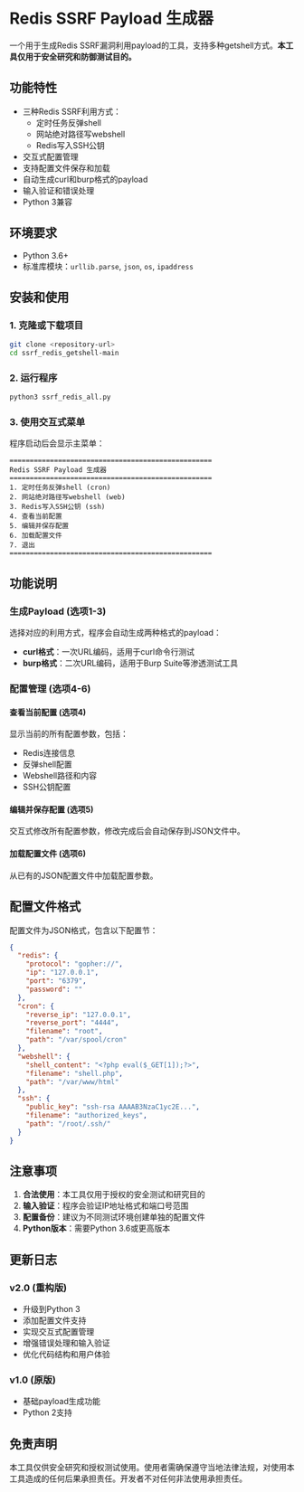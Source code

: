 # Redis SSRF Payload 生成器

一个用于生成Redis SSRF漏洞利用payload的工具，支持多种getshell方式。**本工具仅用于安全研究和防御测试目的。**

## 功能特性

- 三种Redis SSRF利用方式：
  - 定时任务反弹shell
  - 网站绝对路径写webshell  
  - Redis写入SSH公钥
- 交互式配置管理
- 支持配置文件保存和加载
- 自动生成curl和burp格式的payload
- 输入验证和错误处理
- Python 3兼容

## 环境要求

- Python 3.6+
- 标准库模块：`urllib.parse`, `json`, `os`, `ipaddress`

## 安装和使用

### 1. 克隆或下载项目

```bash
git clone <repository-url>
cd ssrf_redis_getshell-main
```

### 2. 运行程序

```bash
python3 ssrf_redis_all.py
```

### 3. 使用交互式菜单

程序启动后会显示主菜单：

```
==================================================
Redis SSRF Payload 生成器
==================================================
1. 定时任务反弹shell (cron)
2. 网站绝对路径写webshell (web)
3. Redis写入SSH公钥 (ssh)
4. 查看当前配置
5. 编辑并保存配置
6. 加载配置文件
7. 退出
==================================================
```

## 功能说明

### 生成Payload (选项1-3)
选择对应的利用方式，程序会自动生成两种格式的payload：
- **curl格式**：一次URL编码，适用于curl命令行测试
- **burp格式**：二次URL编码，适用于Burp Suite等渗透测试工具

### 配置管理 (选项4-6)

#### 查看当前配置 (选项4)
显示当前的所有配置参数，包括：
- Redis连接信息
- 反弹shell配置
- Webshell路径和内容
- SSH公钥配置

#### 编辑并保存配置 (选项5)
交互式修改所有配置参数，修改完成后会自动保存到JSON文件中。

#### 加载配置文件 (选项6)
从已有的JSON配置文件中加载配置参数。

## 配置文件格式

配置文件为JSON格式，包含以下配置节：

```json
{
  "redis": {
    "protocol": "gopher://",
    "ip": "127.0.0.1",
    "port": "6379",
    "password": ""
  },
  "cron": {
    "reverse_ip": "127.0.0.1",
    "reverse_port": "4444",
    "filename": "root",
    "path": "/var/spool/cron"
  },
  "webshell": {
    "shell_content": "<?php eval($_GET[1]);?>",
    "filename": "shell.php",
    "path": "/var/www/html"
  },
  "ssh": {
    "public_key": "ssh-rsa AAAAB3NzaC1yc2E...",
    "filename": "authorized_keys",
    "path": "/root/.ssh/"
  }
}
```

## 注意事项

1. **合法使用**：本工具仅用于授权的安全测试和研究目的
2. **输入验证**：程序会验证IP地址格式和端口号范围
3. **配置备份**：建议为不同测试环境创建单独的配置文件
4. **Python版本**：需要Python 3.6或更高版本

## 更新日志

### v2.0 (重构版)
- 升级到Python 3
- 添加配置文件支持
- 实现交互式配置管理
- 增强错误处理和输入验证
- 优化代码结构和用户体验

### v1.0 (原版)
- 基础payload生成功能
- Python 2支持

## 免责声明

本工具仅供安全研究和授权测试使用。使用者需确保遵守当地法律法规，对使用本工具造成的任何后果承担责任。开发者不对任何非法使用承担责任。
